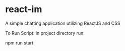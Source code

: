 # react-im
A simple chatting application utilizing ReactJS and CSS

To Run Script:
in project directory run:

npm run start
